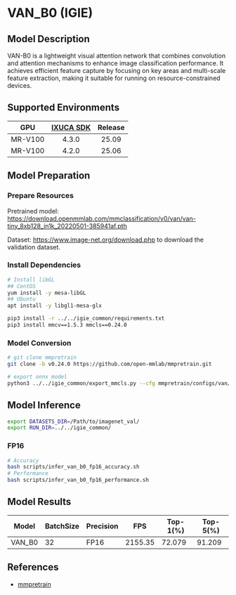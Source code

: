 # VAN_B0 (IGIE)

## Model Description

VAN-B0 is a lightweight visual attention network that combines convolution and attention mechanisms to enhance image classification performance. It achieves efficient feature capture by focusing on key areas and multi-scale feature extraction, making it suitable for running on resource-constrained devices.

## Supported Environments

| GPU    | [IXUCA SDK](https://gitee.com/deep-spark/deepspark#%E5%A4%A9%E6%95%B0%E6%99%BA%E7%AE%97%E8%BD%AF%E4%BB%B6%E6%A0%88-ixuca) | Release |
| :----: | :----: | :----: |
| MR-V100 | 4.3.0 | 25.09 |
| MR-V100 | 4.2.0 | 25.06 |

## Model Preparation

### Prepare Resources

Pretrained model: <https://download.openmmlab.com/mmclassification/v0/van/van-tiny_8xb128_in1k_20220501-385941af.pth>

Dataset: <https://www.image-net.org/download.php> to download the validation dataset.

### Install Dependencies

```bash
# Install libGL
## CentOS
yum install -y mesa-libGL
## Ubuntu
apt install -y libgl1-mesa-glx

pip3 install -r ../../igie_common/requirements.txt
pip3 install mmcv==1.5.3 mmcls==0.24.0
```

### Model Conversion

```bash
# git clone mmpretrain
git clone -b v0.24.0 https://github.com/open-mmlab/mmpretrain.git

# export onnx model
python3 ../../igie_common/export_mmcls.py --cfg mmpretrain/configs/van/van-b0_8xb128_in1k.py --weight van-tiny_8xb128_in1k_20220501-385941af.pth --output van_b0.onnx

```

## Model Inference

```bash
export DATASETS_DIR=/Path/to/imagenet_val/
export RUN_DIR=../../igie_common/
```

### FP16

```bash
# Accuracy
bash scripts/infer_van_b0_fp16_accuracy.sh
# Performance
bash scripts/infer_van_b0_fp16_performance.sh
```

## Model Results

| Model      | BatchSize | Precision | FPS      | Top-1(%) | Top-5(%) |
| ---------- | --------- | --------- | -------- | -------- | -------- |
| VAN_B0     | 32        | FP16      | 2155.35  | 72.079   | 91.209   |

## References

- [mmpretrain](https://github.com/open-mmlab/mmpretrain)
